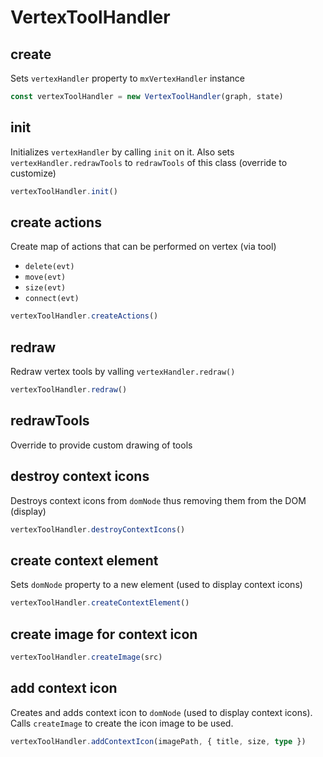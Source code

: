 # VertexToolHandler

## create

Sets `vertexHandler` property to `mxVertexHandler` instance

```ts
const vertexToolHandler = new VertexToolHandler(graph, state)
```

## init

Initializes `vertexHandler` by calling `init` on it. 
Also sets `vertexHandler.redrawTools` to `redrawTools` of this class (override to customize)

```ts
vertexToolHandler.init()
```

## create actions

Create map of actions that can be performed on vertex (via tool)

- `delete(evt)`
- `move(evt)`
- `size(evt)`
- `connect(evt)`

```ts
vertexToolHandler.createActions()
```

## redraw

Redraw vertex tools by valling `vertexHandler.redraw()`

```ts
vertexToolHandler.redraw()
```

## redrawTools

Override to provide custom drawing of tools

## destroy context icons

Destroys context icons from `domNode` thus removing them from the DOM (display)

```ts
vertexToolHandler.destroyContextIcons()
```

## create context element

Sets `domNode` property to a new element (used to display context icons)

```ts
vertexToolHandler.createContextElement()
```

## create image for context icon

```ts
vertexToolHandler.createImage(src)
```

## add context icon

Creates and adds context icon to `domNode` (used to display context icons).
Calls `createImage` to create the icon image to be used.

```ts
vertexToolHandler.addContextIcon(imagePath, { title, size, type })
```


